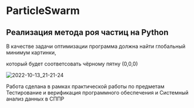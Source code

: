 # ParticleSwarm
## Реализация метода роя частиц на Python
В качестве задачи оптимизации программа должна найти глобальный минимум картинки,

который будет соответсовать чёрному пятну (0,0,0)

![2022-10-13_21-21-24](https://user-images.githubusercontent.com/39859999/195852114-ffdf5e31-6ca2-4038-853c-a8fbb719f746.png)


Работа сделана в рамках практической работы по предметам Тестирование и верификация программного обеспечения и Системный анализ данных в СППР
